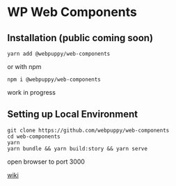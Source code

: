 # WP Web Components


## Installation (public coming soon)

```
yarn add @webpuppy/web-components
```

or with npm

```
npm i @webpuppy/web-components
```


work in progress

## Setting up Local Environment

```
git clone https://github.com/webpuppy/web-components
cd web-components
yarn
yarn bundle && yarn build:story && yarn serve
```

open browser to port 3000


[wiki](https://github.com/webpuppy/web-components/wiki)
